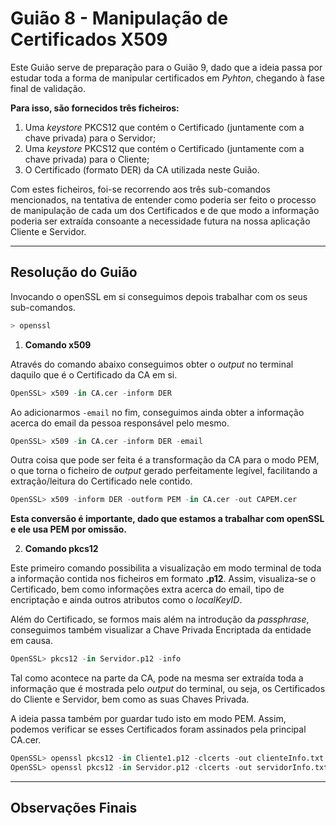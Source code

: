 # Guião 8 -  Manipulação de Certificados X509

Este Guião serve de preparação para o Guião 9, dado que a ideia passa por estudar toda a forma de manipular certificados em *Pyhton*, chegando à fase final de validação. 

**Para isso, são fornecidos três ficheiros:**

1. Uma *keystore* PKCS12 que contém o Certificado (juntamente com a chave privada) para o Servidor;
2. Uma *keystore* PKCS12 que contém o Certificado (juntamente com a chave privada) para o Cliente;
3. O Certificado (formato DER) da CA utilizada neste Guião.

Com estes ficheiros, foi-se recorrendo aos três sub-comandos mencionados, na tentativa de entender como poderia ser feito o processo de manipulação de cada um dos Certificados e de que modo a informação poderia ser extraída consoante a necessidade futura na nossa aplicação Cliente e Servidor.

---

## Resolução do Guião

Invocando o openSSL em si conseguimos depois trabalhar com os seus sub-comandos. 

```python
> openssl
```

1. **Comando x509**

Através do comando abaixo conseguimos obter o *output* no terminal daquilo que é o Certificado da CA em si. 

```python
OpenSSL> x509 -in CA.cer -inform DER
```

Ao adicionarmos ```-email``` no fim, conseguimos ainda obter a informação acerca do email da pessoa responsável pelo mesmo.

```python
OpenSSL> x509 -in CA.cer -inform DER -email
```

Outra coisa que pode ser feita é a transformação da CA para o modo PEM, o que torna o ficheiro de *output* gerado perfeitamente legível, facilitando a extração/leitura do Certificado nele contido.

```python
OpenSSL> x509 -inform DER -outform PEM -in CA.cer -out CAPEM.cer
```

**Esta conversão é importante, dado que estamos a trabalhar com openSSL e ele usa PEM por omissão.**



2. **Comando pkcs12**

Este primeiro comando possibilita a visualização em modo terminal de toda a informação contida nos ficheiros em formato **.p12**. Assim, visualiza-se o Certificado, bem como informações extra acerca do email, tipo de encriptação e ainda outros atributos como o *localKeyID*.

Além do Certificado, se formos mais além na introdução da *passphrase*, conseguimos também visualizar a Chave Privada Encriptada da entidade em causa.

```python
OpenSSL> pkcs12 -in Servidor.p12 -info
```

Tal como acontece na parte da CA, pode na mesma ser extraída toda a informação que é mostrada pelo *output* do terminal, ou seja, os Certificados do Cliente e Servidor, bem como as suas Chaves Privada.

A ideia passa também por guardar tudo isto em modo PEM. Assim, podemos verificar se esses Certificados foram assinados pela principal CA.cer.

```python
OpenSSL> openssl pkcs12 -in Cliente1.p12 -clcerts -out clienteInfo.txt
OpenSSL> openssl pkcs12 -in Servidor.p12 -clcerts -out servidorInfo.txt
```

---

## Observações Finais



